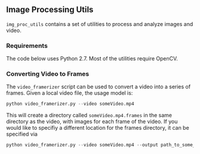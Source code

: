 ## Image Processing Utils
`img_proc_utils` contains a set of utilities to process and analyze images and video.

### Requirements
The code below uses Python 2.7. Most of the utilities require OpenCV.

### Converting Video to Frames
The `video_framerizer` script can be used to convert a video into a series of frames. Given a local video file, the usage model is:

```python
python video_framerizer.py --video someVideo.mp4
```

This will create a directory called `someVideo.mp4.frames` in the same directory as the video, with images for each frame of the video. If you would like to specifiy a different location for the frames directory, it can be specified via

```python
python video_framerizer.py --video someVideo.mp4 --output path_to_some_different_directory
```


